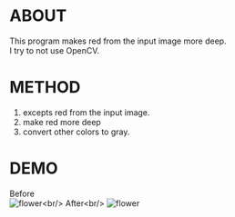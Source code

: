 # ABOUT
This program makes red from the input image more deep.<br/>
I try to not use OpenCV.
# METHOD
1. excepts red from the input image.
2. make red more deep
3. convert other colors to gray.
# DEMO
Before<br/>
![flower](http://i.imgur.com/iD9heNGm.jpg"サンプル")<br/>
After<br/>
![flower](http://i.imgur.com/pyevO3qm.jpg "サンプル")
